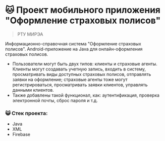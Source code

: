 # :cat: Проект мобильного приложения "Оформление страховых полисов"
> РТУ МИРЭА

Информационно-справочная система "Оформление страховых полисов". Android-приложение на Java для онлайн-оформления страховых полисов.
* Пользователи могут быть двух типов: клиенты и страховые агенты. Клиенты могут создавать учетную запись, входить в систему, просматривать виды доступных страховых полисов, отправлять заявки на оформление; страховые агенты тоже могут регистрироваться, просматривать заявки клиентов, управлять данными клиентов.
*  Также добавлены такой функционал, как: аутентификация, проверка электронной почты, сброс пароля и т.д.

### :smiley_cat: Стек проекта: 
- Java
- XML
- Firebase
